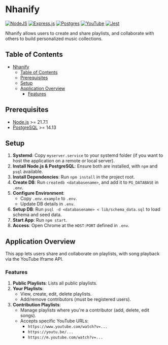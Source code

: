 # Nhanify

[![NodeJS](https://img.shields.io/badge/Node.js-6DA55F?logo=node.js&logoColor=white)](#) 
[![Express.js](https://img.shields.io/badge/Express.js-%23404d59.svg?logo=express&logoColor=%2361DAFB)](#) 
[![Postgres](https://img.shields.io/badge/Postgres-%23316192.svg?logo=postgresql&logoColor=white)](#) 
[![YouTube](https://img.shields.io/badge/YouTube-%23FF0000.svg?logo=YouTube&logoColor=white)](#)
[![Jest](https://img.shields.io/badge/Jest-C21325?logo=jest&logoColor=fff)](#)

Nhanify allows users to create and share playlists, and collaborate with others to build personalized music collections.

## Table of Contents

- [Nhanify](#nhanify)
  - [Table of Contents](#table-of-contents)
  - [Prerequisites](#prerequisites)
  - [Setup](#setup)
  - [Application Overview](#application-overview)
    - [Features](#features)

## Prerequisites

- [Node.js](https://nodejs.org/en/download/prebuilt-installer) >= 21.7.1
- [PostgreSQL](https://www.postgresql.org/download/) >= 14.13

## Setup

1. **Systemd**: Copy `myserver.service` to your systemd folder (if you want to host the application on a remote or local server).
2. **Install Node.js & PostgreSQL**: Ensure both are installed, with `npm` and `psql` available.
3. **Install Dependencies**: Run `npm install` in the project root.
4. **Create DB**: Run `createdb <databasename>`, and add it to `PG_DATABASE` in `.env`.
5. **Configure Environment**:
   - Copy `.env.example` to `.env`.
   - Update DB details in `.env`.
6. **Setup DB**: Run `psql -d <databasename> < lib/schema_data.sql` to load schema and seed data.
7. **Start App**: Run `npm start`.
8. **Access**: Open Chrome at the `HOST:PORT` defined in `.env`.

## Application Overview

This app lets users share and collaborate on playlists, with song playback via the YouTube Iframe API.

### Features

1. **Public Playlists**: Lists all public playlists.
2. **Your Playlists**:
   - View, create, edit, delete playlists.
   - Add/remove contributors (must be registered users).
3. **Contribution Playlists**:
   - Manage playlists where you're a contributor (add, delete, edit songs).
   - Accepts specific YouTube URLs:
     - `https://www.youtube.com/watch?v=...`
     - `https://youtu.be/...`
     - `https://m.youtube.com/watch?v=...`
